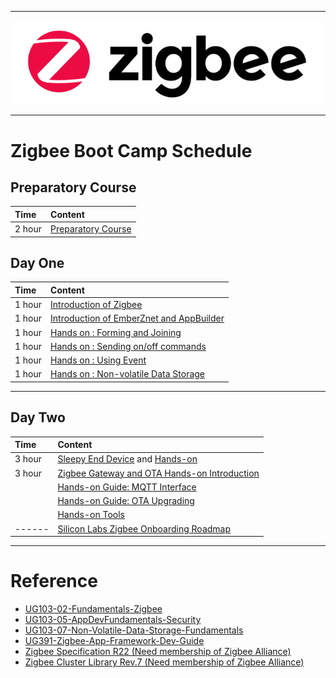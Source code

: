 ********
![zigbee](files/zigbee.png)
********


# Zigbee Boot Camp Schedule
## Preparatory Course
| Time | Content |  
|:---- |:----|    
| 2 hour | [Preparatory Course](Zigbee-Preparatory-Course) |


## Day One
| Time | Content |  
|:---- |:----|    
| 1 hour | [Introduction of Zigbee][Zigbee Introduction] |
| 1 hour | [Introduction of EmberZnet and AppBuilder][EmberZnet and WSTK] |
| 1 hour | [Hands on : Forming and Joining](Zigbee-Hands-on-Forming-and-Joining) |
| 1 hour | [Hands on : Sending on/off commands](Zigbee-Hands-on-Sending-onoff-commands) |
| 1 hour | [Hands on : Using Event](Zigbee-Hands-on-Using-Event) |
| 1 hour | [Hands on : Non-volatile Data Storage](Zigbee-Hands-on-Non-volatile-Data-Storage) |
*************
## Day Two
| Time | Content |  
|:---- |:----|    
| 3 hour | [Sleepy End Device][Zigbee-Hands-on-Sleepy-End-Device] and [Hands-on][Zigbee-Hands-on-Sleepy-End-Device-Hands-on]|
| 3 hour | [Zigbee Gateway and OTA Hands-on Introduction][Zigbee-Hands-on-Gateway-OTA] 
|        | [Hands-on Guide: MQTT Interface][Zigbee-Hands-on-MQTT-Interface]
|        | [Hands-on Guide: OTA Upgrading][Zigbee-Hands-on-OTA-Upgrading] |
|        | [Hands-on Tools][Zigbee-Hands-on-Gateway-Tools]
| ------ | [Silicon Labs Zigbee Onboarding Roadmap][Zigbee Onboarding Roadmap] |
*************
  

# Reference
- [UG103-02-Fundamentals-Zigbee](https://www.silabs.com/documents/public/user-guides/ug103-02-fundamentals-zigbee.pdf)
- [UG103-05-AppDevFundamentals-Security](https://www.silabs.com/documents/public/user-guides/ug103-05-fundamentals-security.pdf)
- [UG103-07-Non-Volatile-Data-Storage-Fundamentals](https://www.silabs.com/documents/public/user-guides/ug103-07-non-volatile-data-storage-fundamentals.pdf)
- [UG391-Zigbee-App-Framework-Dev-Guide](https://www.silabs.com/documents/public/user-guides/ug391-zigbee-app-framework-dev-guide.pdf)
- [Zigbee Specification R22 (Need membership of Zigbee Alliance)](https://zigbee.org/)
- [Zigbee Cluster Library Rev.7 (Need membership of Zigbee Alliance)](https://zigbee.org/)

[Zigbee Introduction]: files/ZB-2019Q4-ZMGC-Training/Zigbee-Basic.pdf
[EmberZnet and WSTK]: files/ZB-2019Q4-ZMGC-Training/EmberZnet-and-WSTK.pdf
[Zigbee Onboarding Roadmap]: files/ZB-2019Q4-ZMGC-Training/Silicon-Labs-ZigBee-Onboarding-Roadmap.pdf
[Zigbee-Hands-on-Sleepy-End-Device]:files/ZB-2019Q4-ZMGC-Training/Zigbee-Sleepy-End-device.pdf
[Zigbee-Hands-on-Sleepy-End-Device-Hands-on]:files/ZB-2019Q4-ZMGC-Training/Sleepy-End-Device-Hands-on.pdf
[Zigbee-Hands-on-Gateway-OTA]:files/ZB-2019Q4-ZMGC-Training/Gateway-Basic-and-OTA.pdf
[Zigbee-Hands-on-MQTT-Interface]:files/ZB-2019Q4-ZMGC-Training/Control-Zigbee-Device-with-MQTT-Client-Hands-on.pdf
[Zigbee-Hands-on-OTA-Upgrading]:files/ZB-2019Q4-ZMGC-Training/OTA-Upgrading-Hands-on.pdf
[Zigbee-Hands-on-Gateway-Tools]:files/ZB-2019Q4-ZMGC-Training/Tools/Tools.rar
